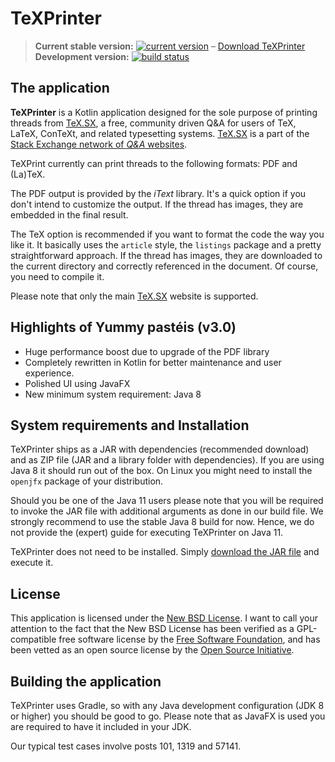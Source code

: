 # TeXPrinter

> **Current stable version:**
> [![current version](https://img.shields.io/badge/dynamic/json.svg?style=for-the-badge&color=lightgray&label=Yummy%20pastéis&query=%24.0.name&url=https%3A%2F%2Fgitlab.com%2Fapi%2Fv4%2Fprojects%2F6431709%2Frepository%2Ftags)](https://gitlab.com/islandoftex/texprinter/tags) – [Download TeXPrinter](https://gitlab.com/islandoftex/texprinter/tags)  
> **Development version:** [![build status](https://img.shields.io/gitlab/pipeline/islandoftex/texprinter.svg?style=for-the-badge)](https://gitlab.com/islandoftex/texprinter/commits/master)

## The application

**TeXPrinter** is a Kotlin application designed for the sole purpose of printing threads from 
[TeX.SX](http://tex.stackexchange.com/), a free, community driven Q&A for users of TeX, LaTeX, 
ConTeXt, and related typesetting systems. [TeX.SX](http://tex.stackexchange.com/) is a part of
the [Stack Exchange network of _Q&A_ websites](http://stackexchange.com/sites).

TeXPrint currently can print threads to the following formats: PDF and (La)TeX.

The PDF output is provided by the _iText_ library. It's a quick option if you don't intend to 
customize the output. If the thread has images, they are embedded in the final result.

The TeX option is recommended if you want to format the code the way you like it. It basically uses
the `article` style, the `listings` package and a pretty straightforward approach. If the thread
has images, they are downloaded to the current directory and correctly referenced in the document.
Of course, you need to compile it.

Please note that only the main [TeX.SX](http://tex.stackexchange.com/) website is supported.

## Highlights of Yummy pastéis (v3.0)

* Huge performance boost due to upgrade of the PDF library
* Completely rewritten in Kotlin for better maintenance and user experience.
* Polished UI using JavaFX
* New minimum system requirement: Java 8

## System requirements and Installation

TeXPrinter ships as a JAR with dependencies (recommended download) and as ZIP file (JAR and a
library folder with dependencies). If you are using Java 8 it should run out of the box.
On Linux you might need to install the `openjfx` package of your distribution.

Should you be one of the Java 11 users please note that you will be required to invoke the JAR file with
additional arguments as done in our build file. We strongly recommend to use the stable Java 8 build for now.
Hence, we do not provide the (expert) guide for executing TeXPrinter on Java 11.

TeXPrinter does not need to be installed. Simply [download the JAR file](https://gitlab.com/islandoftex/texprinter/tags) and execute it.

## License

This application is licensed under the [New BSD License](https://opensource.org/licenses/BSD-3-Clause).
I want to call your attention to the fact that the New BSD License has been verified as a GPL-compatible 
free software license by the [Free Software Foundation](http://www.fsf.org/), and has been vetted as an 
open source license by the [Open Source Initiative](http://www.opensource.org/).

## Building the application

TeXPrinter uses Gradle, so with any Java development configuration (JDK 8 or higher) you should be good to go.
Please note that as JavaFX is used you are required to have it included in your JDK.

Our typical test cases involve posts 101, 1319 and 57141.

